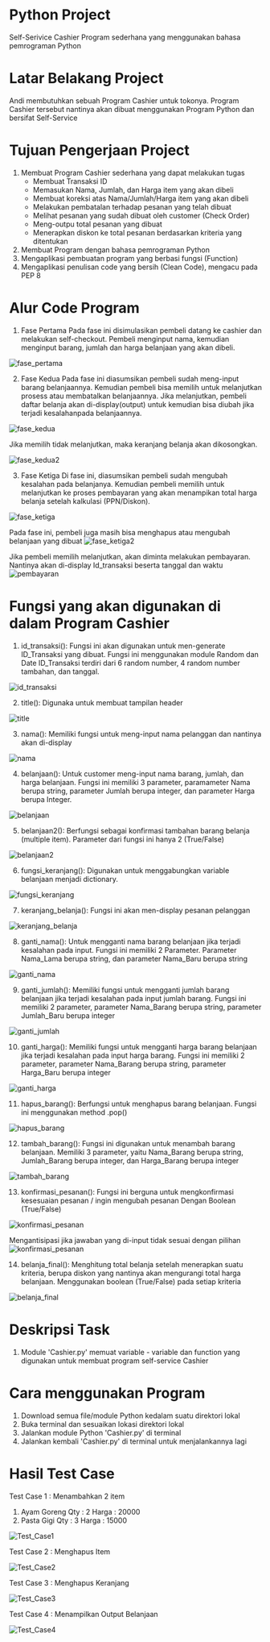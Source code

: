 # Python Project
Self-Serivice Cashier Program sederhana yang menggunakan bahasa pemrograman Python

# Latar Belakang Project
Andi membutuhkan sebuah Program Cashier untuk tokonya. Program Cashier tersebut nantinya akan dibuat menggunakan
Program Python dan bersifat Self-Service

# Tujuan Pengerjaan Project
1. Membuat Program Cashier sederhana yang dapat melakukan tugas
    - Membuat Transaksi ID
    - Memasukan Nama, Jumlah, dan Harga item yang akan dibeli
    - Membuat koreksi atas Nama/Jumlah/Harga item yang akan dibeli
    - Melakukan pembatalan terhadap pesanan yang telah dibuat
    - Melihat pesanan yang sudah dibuat oleh customer (Check Order)
    - Meng-outpu total pesanan yang dibuat 
    - Menerapkan diskon ke total pesanan berdasarkan kriteria yang ditentukan
2. Membuat Program dengan bahasa pemrograman Python 
3. Mengaplikasi pembuatan program yang berbasi fungsi (Function)
4. Mengaplikasi penulisan code yang bersih (Clean Code), mengacu pada PEP 8

# Alur Code Program 
1. Fase Pertama
Pada fase ini disimulasikan pembeli datang ke cashier dan melakukan self-checkout. Pembeli menginput nama, kemudian menginput barang, jumlah
dan harga belanjaan yang akan dibeli.

![fase_pertama](https://github.com/farhanamrin/Cashier-Project/blob/main/Doc/fase%20pertama.jpg?raw=true)

2. Fase Kedua
Pada fase ini diasumsikan pembeli sudah meng-input barang belanjaannya. Kemudian pembeli bisa memilih untuk melanjutkan prosess atau
membatalkan belanjaannya. 
Jika melanjutkan, pembeli daftar belanja akan di-display(output) untuk kemudian bisa diubah jika terjadi kesalahanpada belanjaannya. 

![fase_kedua](https://github.com/farhanamrin/Cashier-Project/blob/main/Doc/fase%20kedua.jpg?raw=true)

Jika memilih tidak melanjutkan, maka keranjang belanja akan dikosongkan.

![fase_kedua2](https://github.com/farhanamrin/Cashier-Project/blob/main/Doc/fase%20kedua%202.jpg?raw=true)

3. Fase Ketiga
Di fase ini, diasumsikan pembeli sudah mengubah kesalahan pada belanjanya. Kemudian pembeli memilih untuk melanjutkan ke proses pembayaran
yang akan menampikan total harga belanja setelah kalkulasi (PPN/Diskon). 

![fase_ketiga](https://github.com/farhanamrin/Cashier-Project/blob/main/Doc/fase%20ketiga.jpg?raw=true)

Pada fase ini, pembeli juga masih bisa menghapus atau mengubah belanjaan yang dibuat
![fase_ketiga2](https://github.com/farhanamrin/Cashier-Project/blob/main/Doc/fase%20ketiga.jpg?raw=true)

Jika pembeli memilih melanjutkan, akan diminta melakukan pembayaran. Nantinya akan di-display Id_transaksi beserta tanggal dan waktu
![pembayaran](https://github.com/farhanamrin/Cashier-Project/blob/main/Doc/pembayaran.jpg?raw=true)

# Fungsi yang akan digunakan di dalam Program Cashier
1. id_transaksi(): 
Fungsi ini akan digunakan untuk men-generate ID_Transaksi yang dibuat. Fungsi ini menggunakan module Random dan Date ID_Transaksi terdiri dari 6 random number,
4 random number tambahan, dan tanggal.

![id_transaksi](https://github.com/farhanamrin/Cashier-Project/blob/main/Doc/Id%20Transaksi.jpg?raw=true)

2. title(): 
Digunaka untuk membuat tampilan header

![title](https://github.com/farhanamrin/Cashier-Project/blob/main/Doc/Title.jpg?raw=true)

3. nama(): 
Memiliki fungsi untuk meng-input nama pelanggan dan nantinya akan di-display

![nama](https://github.com/farhanamrin/Cashier-Project/blob/main/Doc/Nama.jpg?raw=true)

4. belanjaan(): 
Untuk customer meng-input nama barang, jumlah, dan harga belanjaan. Fungsi ini memiliki 3 parameter, paramameter Nama berupa string,
parameter Jumlah berupa integer, dan parameter Harga berupa Integer.

![belanjaan](https://github.com/farhanamrin/Cashier-Project/blob/main/Doc/Belanjaan.jpg?raw=true)

5. belanjaan2(): 
Berfungsi sebagai konfirmasi tambahan barang belanja (multiple item). Parameter dari fungsi ini hanya 2 (True/False)

![belanjaan2](https://github.com/farhanamrin/Cashier-Project/blob/main/Doc/belanjaan2.jpg?raw=true)

6. fungsi_keranjang(): 
Digunakan untuk menggabungkan variable belanjaan menjadi dictionary.

![fungsi_keranjang](https://github.com/farhanamrin/Cashier-Project/blob/main/Doc/fungsi%20keranjang.jpg?raw=true)

7. keranjang_belanja(): 
Fungsi ini akan men-display pesanan pelanggan

![keranjang_belanja](https://github.com/farhanamrin/Cashier-Project/blob/main/Doc/keranjang%20belanja.jpg?raw=true)

8. ganti_nama(): 
Untuk mengganti nama barang belanjaan jika terjadi kesalahan pada input. Fungsi ini memiliki 2 Parameter.
Parameter Nama_Lama berupa string, dan parameter Nama_Baru berupa string

![ganti_nama](https://github.com/farhanamrin/Cashier-Project/blob/main/Doc/ganti%20nama.jpg?raw=true)

9. ganti_jumlah(): 
Memiliki fungsi untuk mengganti jumlah barang belanjaan jika terjadi kesalahan pada input jumlah barang. Fungsi ini memiliki
2 parameter, parameter Nama_Barang berupa string, parameter Jumlah_Baru berupa integer

![ganti_jumlah](https://github.com/farhanamrin/Cashier-Project/blob/main/Doc/ganti%20jumlah.jpg?raw=true)

10. ganti_harga(): 
Memiliki fungsi untuk mengganti harga barang belanjaan jika terjadi kesalahan pada input harga barang. Fungsi ini memiliki
2 parameter, parameter Nama_Barang berupa string, parameter Harga_Baru berupa integer

![ganti_harga](https://github.com/farhanamrin/Cashier-Project/blob/main/Doc/ganti%20harga.jpg?raw=true)

11. hapus_barang(): 
Berfungsi untuk menghapus barang belanjaan. Fungsi ini menggunakan method .pop()

![hapus_barang](https://github.com/farhanamrin/Cashier-Project/blob/main/Doc/hapus%20barang.jpg?raw=true)

12. tambah_barang(): 
Fungsi ini digunakan untuk menambah barang belanjaan. Memiliki 3 parameter, yaitu Nama_Barang berupa string, Jumlah_Barang
berupa integer, dan Harga_Barang berupa integer

![tambah_barang](https://github.com/farhanamrin/Cashier-Project/blob/main/Doc/tambah%20barang.jpg?raw=true)

13. konfirmasi_pesanan(): 
Fungsi ini berguna untuk mengkonfirmasi kesesuaian pesanan / ingin mengubah pesanan Dengan Boolean (True/False)

![konfirmasi_pesanan](https://github.com/farhanamrin/Cashier-Project/blob/main/Doc/konfirmasi%20pesanan.jpg?raw=true)

Mengantisipasi jika jawaban yang di-input tidak sesuai dengan pilihan
![konfirmasi_pesanan](https://github.com/farhanamrin/Cashier-Project/blob/main/Doc/konfirmasi%20pesanan%202.jpg?raw=true)

14. belanja_final(): 
Menghitung total belanja setelah menerapkan suatu kriteria, berupa diskon yang nantinya akan mengurangi total harga belanjaan.
Menggunakan boolean (True/False) pada setiap kriteria

![belanja_final](https://github.com/farhanamrin/Cashier-Project/blob/main/Doc/belanja%20final.jpg?raw=true)

# Deskripsi Task
1. Module 'Cashier.py' memuat variable - variable dan function yang digunakan untuk membuat program self-service Cashier

# Cara menggunakan Program
1. Download semua file/module Python kedalam suatu direktori lokal
2. Buka terminal dan sesuaikan lokasi direktori lokal
3. Jalankan module Python 'Cashier.py' di terminal
4. Jalankan kembali 'Cashier.py' di terminal untuk menjalankannya lagi

# Hasil Test Case
Test Case 1 : Menambahkan 2 item
1. Ayam Goreng Qty : 2 Harga : 20000
2. Pasta Gigi Qty : 3 Harga : 15000

![Test_Case1](https://github.com/farhanamrin/Cashier-Project/blob/main/Doc/Test%20Case%201.jpg?raw=true)

Test Case 2 : Menghapus Item

![Test_Case2](https://github.com/farhanamrin/Cashier-Project/blob/main/Doc/Test%20Case%202.jpg?raw=true)

Test Case 3 : Menghapus Keranjang

![Test_Case3](https://github.com/farhanamrin/Cashier-Project/blob/main/Doc/Test%20Case%203.jpg?raw=true)

Test Case 4 : Menampilkan Output Belanjaan

![Test_Case4](https://github.com/farhanamrin/Cashier-Project/blob/main/Doc/Test%20Case%204.jpg?raw=true)
